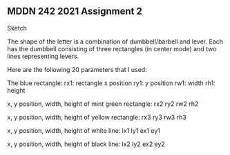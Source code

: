 ## MDDN 242 2021 Assignment 2

Sketch

The shape of the letter is a combination of dumbbell/barbell and lever. Each has the dumbbell consisting of three rectangles (in center mode) and two lines representing levers.

Here are the following 20 parameters that I used:

The blue rectangle:
rx1: rectangle x position
  ry1: y position
  rw1: width
  rh1: height
  

  x, y position, width, height of mint green rectangle:
  rx2
  ry2
  rw2
  rh2

  x, y position, width, height of yellow rectangle:
  rx3
  ry3
  rw3
  rh3
  
x, y position, width, height of white line:
  lx1
  ly1
  ex1
  ey1
  
  x, y position, width, height of black line:
  lx2
  ly2
  ex2
  ey2


